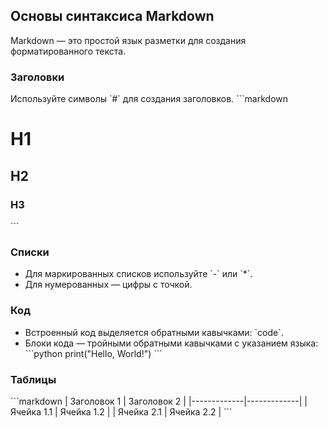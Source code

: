 ## Основы синтаксиса Markdown

Markdown — это простой язык разметки для создания форматированного текста.

### Заголовки
Используйте символы \`#\` для создания заголовков.
\`\`\`markdown
# H1
## H2
### H3
\`\`\`

### Списки
- Для маркированных списков используйте \`-\` или \`*\`.
- Для нумерованных — цифры с точкой.

### Код
- Встроенный код выделяется обратными кавычками: \`code\`.
- Блоки кода — тройными обратными кавычками с указанием языка:
\`\`\`python
print("Hello, World!")
\`\`\`

### Таблицы
\`\`\`markdown
| Заголовок 1 | Заголовок 2 |
|-------------|-------------|
| Ячейка 1.1  | Ячейка 1.2  |
| Ячейка 2.1  | Ячейка 2.2  |
\`\`\`
